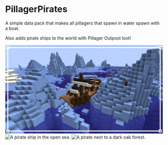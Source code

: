 # PillagerPirates
A simple data pack that makes all pillagers that spawn in water spawn with a boat.

Also adds pirate ships to the world with Pillager Outpost loot!

![A pirate ship stuck in an iceberg.](https://github.com/DragonPoika/PillagerPirates/blob/main/images/ship1.png?raw=true)
![A pirate ship in the open sea.](https://github.com/DragonPoika/PillagerPirates/blob/main/images/ship2.png?raw=true)
![A pirate next to a dark oak forest.](https://github.com/DragonPoika/PillagerPirates/blob/main/images/pirate.png?raw=true)
